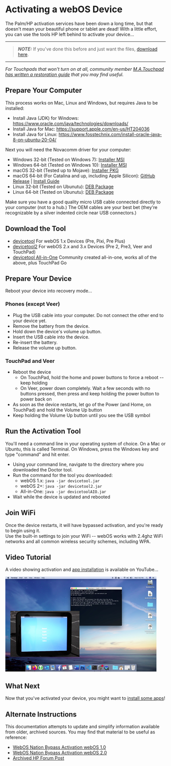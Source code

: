 # Activating a webOS Device

The Palm/HP activation services have been down a long time, but that doesn't mean your beautiful phone or tablet are dead! With a little effort, you can use the tools HP left behind to activate your device...

---
> **_NOTE:_** If you've done this before and just want the files, <a href="http://www.webosarchive.org/activation" target="_blank">download here</a>.

---

*For Touchpads that won't turn on at all, community member [M.A.Touchpad has written a restoration guide](tprestore.md) that you may find useful.*

## Prepare Your Computer

This process works on Mac, Linux and Windows, but requires Java to be installed:

* Install Java (JDK) for Windows: <a href="https://www.oracle.com/java/technologies/downloads/" target="_blank">https://www.oracle.com/java/technologies/downloads/</a>
* Install Java for Mac: <a href="https://support.apple.com/en-us/HT204036" target="_blank">https://support.apple.com/en-us/HT204036</a>
* Install Java for Linux: <a href="https://www.fosstechnix.com/install-oracle-java-8-on-ubuntu-20-04/" target="_blank">https://www.fosstechnix.com/install-oracle-java-8-on-ubuntu-20-04/</a>

Next you will need the Novacomm driver for your computer:

* Windows 32-bit (Tested on Windows 7): [Installer MSI](http://www.webosarchive.org/activation/drivers/novacom-win-32/)
* Windows 64-bit (Tested on Windows 10): [Installer MSI](http://www.webosarchive.org/activation/drivers/novacom-win-64/)
* macOS 32-bit (Tested up to Mojave): [Installer PKG](http://www.webosarchive.org/activation/drivers/novacom-mac/)
* macOS 64-bit (For Catalina and up, including Apple Silicon): <a href="https://github.com/incidentist/novacomd/releases/tag/macos64" target="_blank">GitHub Release</a> | [Install Guide](macos-install.md)
* Linux 32-bit (Tested on Ubunutu): [DEB Package](http://www.webosarchive.org/activation/drivers/novacom-linux-32/)
* Linux 64-bit (Tested on Ubunutu): [DEB Package](http://www.webosarchive.org/activation/drivers/novacom-linux-64/)

Make sure you have a good quality micro USB cable connected directly to your computer (not to a hub.) The OEM cables are your best bet (they're recognizable by a silver indented circle near USB connectors.)

## Download the Tool

* [devicetool](http://www.webosarchive.org/activation/devicetool/devicetool.jar) For webOS 1.x Devices (Pre, Pixi, Pre Plus)
* [devicetool2](http://www.webosarchive.org/activation/devicetool/devicetool2.jar) For webOS 2.x and 3.x Devices (Pre 2, Pre3, Veer and TouchPad)
* [devicetool All-in-One](http://www.webosarchive.org/activation/devicetool/devicetoolAIO.jar) Community created all-in-one, works all of the above, plus TouchPad Go

## Prepare Your Device

Reboot your device into recovery mode...

### Phones (except Veer)

* Plug the USB cable into your computer. Do not connect the other end to your device yet.
* Remove the battery from the device.
* Hold down the device's volume up button.
* Insert the USB cable into the device.
* Re-insert the battery.
* Release the volume up button.

### TouchPad and Veer

* Reboot the device
    + On TouchPad, hold the home and power buttons to force a reboot -- keep holding
    + On Veer, power down completely. Wait a few seconds with no buttons pressed, then press and keep holding the power button to power back on
* As soon as the device restarts, let go of the Power (and Home, on TouchPad) and hold the Volume Up button
* Keep holding the Volume Up button until you see the USB symbol

## Run the Activation Tool

You'll need a command line in your operating system of choice. On a Mac or Ubuntu, this is called Terminal. On Windows, press the Windows key and type "command" and hit enter.

* Using your command line, navigate to the directory where you downloaded the Doctor tool.
* Run the command for the tool you downloaded: 
    + webOS 1.x: `java -jar devicetool.jar`
    + webOS 2+: `java -jar devicetool2.jar`
    + All-in-One: `java -jar devicetoolAIO.jar`
* Wait while the device is updated and rebooted

## Join WiFi

Once the device restarts, it will have bypassed activation, and you're ready to begin using it.<br>
Use the built-in settings to join your WiFi -- webOS works with 2.4ghz WiFi networks and all common wireless security schemes, including WPA.

## Video Tutorial

A video showing activation and [app installation](appstores.md) is available on YouTube...

<a href="https://www.youtube.com/watch?v=-ieDXW8yA5c" target="_blank">![Video Tutorial](images/videotutorial.png)</a>

## What Next

Now that you've activated your device, you might want to [install some apps](appstores.md)!

## Alternate Instructions

This documentation attempts to update and simplify information available from older, archived sources. You may find that material to be useful as reference:

* <a href="http://stacks.webosarchive.org/forums/Bypass%20Activation%20%5BwebOS%201.x%5D%20webOS%20Nation.html" target="_blank">WebOS Nation Bypass Activation webOS 1.0</a>
* <a href="http://stacks.webosarchive.org/forums/Bypass%20Activation%20%5BwebOS%202.x%5D%20webOS%20Nation.html" target="_blank">WebOS Nation Bypass Activation webOS 2.0</a>
* <a href="https://h30434.www3.hp.com/t5/Tablets-and-Mobile-Devices-Archive-Read-Only/How-to-use-the-webOS-Doctor-on-the-TouchPad/td-p/2186473" target="_blank">Archived HP Forum Post</a>